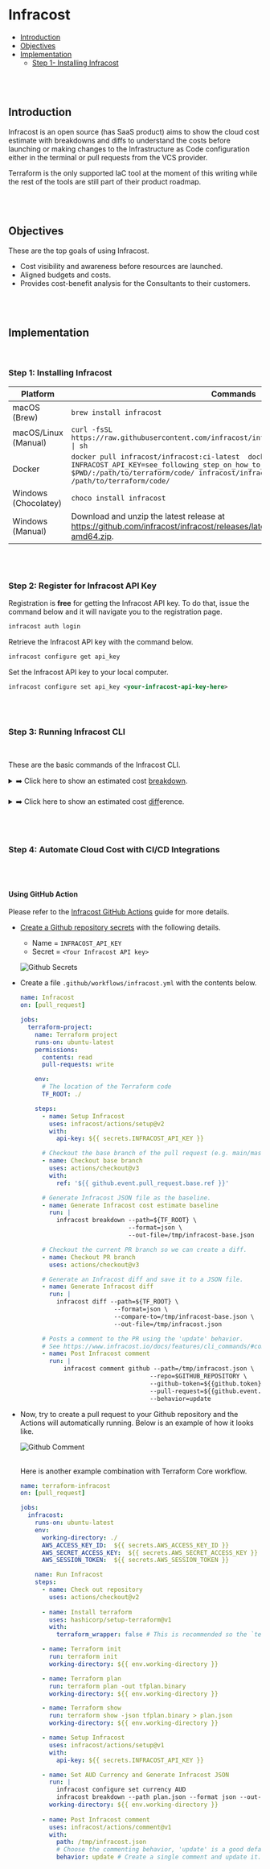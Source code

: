 # Infracost

- [Introduction](#introduction)
- [Objectives](#objectives)
- [Implementation](#implementation)
    - [Step 1- Installing Infracost](#step-1-installing-infracost)


<br><br>

## Introduction
Infracost is an open source (has SaaS product) aims to show the cloud cost estimate with breakdowns and diffs to understand the costs before launching or making changes to the Infrastructure as Code configuration either in the terminal or pull requests from the VCS provider.

Terraform is the only supported IaC tool at the moment of this writing while the rest of the tools are still part of their product roadmap.




<br><br>
## Objectives
These are the top goals of using Infracost.

* Cost visibility and awareness before resources are launched.
* Aligned budgets and costs.
* Provides cost-benefit analysis for the Consultants to their customers.

<br>
<br>

## Implementation

<br>

### Step 1: Installing Infracost

| **Platform**         | Commands                                                                                                                                                                                                                                        |
|----------------------|-------------------------------------------------------------------------------------------------------------------------------------------------------------------------------------------------------------------------------------------------|
| macOS (Brew)         | ```brew install infracost```                                                                                                                                                                                                               |
| macOS/Linux (Manual) | ```curl -fsSL https://raw.githubusercontent.com/infracost/infracost/master/scripts/install.sh \| sh```                                                                                                                                     |
| Docker               | ```docker pull infracost/infracost:ci-latest  docker run --rm \ -e INFRACOST_API_KEY=see_following_step_on_how_to_get_this \ -v $PWD/:/path/to/terraform/code/ infracost/infracost:ci-latest breakdown --path /path/to/terraform/code/ ``` |
| Windows (Chocolatey) | ```choco install infracost ```                                                                                                                                                                                                             |
| Windows (Manual)     | Download and unzip the latest release at https://github.com/infracost/infracost/releases/latest/download/infracost-windows-amd64.zip.                                                                                                           |


<br><br>
### Step 2: Register for Infracost API Key

Registration is **free** for getting the Infracost API key. To do that, issue the command below and it will navigate you to the registration page.

```bash
infracost auth login
```

Retrieve the Infracost API key with the command below.

```bash
infracost configure get api_key
```

Set the Infracost API key to your local computer.

```xml
infracost configure set api_key <your-infracost-api-key-here>
```

<br><br>
### Step 3: Running Infracost CLI
<br>

These are the basic commands of the Infracost CLI.


<details><summary>➡️ Click here to show an estimated cost <u>breakdown</u>.</summary>
<p>

The example below will be showing a breakdown of the cost for all the resources in the Terraform code.

```bash
cd /path/to/terraform-code-project

infracost breakdown --path .
```

Example output:

![Infracost CLI Output](images/infracost-cli1.png)


</p>
</details>

<br>
<details><summary>➡️ Click here to show an estimated cost <u>diff</u>erence.</summary>
<p>

The example below will be showing an estimated cost difference of before and after making changes on the resources in the Terraform code.

* Generate a JSON file as the baseline.
    ```bash
    cd /path/to/terraform-code-project
    infracost breakdown --path . --format json --out-file before.json
    ```
* Try to change any resources in Terraform code like AWS instance type.
* Generate a diff by comparing the latest code change with the previous one.
    ```bash
    infracost diff --path . --compare-to before.json
    ```

Example output:

![Infracost CLI Output](images/infracost-cli2.png)

</p>
</details>



<br><br>
### Step 4: Automate Cloud Cost with CI/CD Integrations


<br><br>
#### Using GitHub Action

Please refer to the [Infracost GitHub Actions](https://github.com/infracost/actions) guide for more details.


* [Create a Github repository secrets](https://docs.github.com/en/actions/security-guides/encrypted-secrets#creating-encrypted-secrets-for-a-repository) with the following details.
  * Name   = `INFRACOST_API_KEY`
  * Secret = `<Your Infracost API key>`

  ![Github Secrets](images/github.secrets.png)


* Create a file `.github/workflows/infracost.yml` with the contents below.
  ```yaml
  name: Infracost
  on: [pull_request]

  jobs:
    terraform-project:
      name: Terraform project
      runs-on: ubuntu-latest
      permissions:
        contents: read
        pull-requests: write

      env:
        # The location of the Terraform code
        TF_ROOT: ./

      steps:
        - name: Setup Infracost
          uses: infracost/actions/setup@v2
          with:
            api-key: ${{ secrets.INFRACOST_API_KEY }}

        # Checkout the base branch of the pull request (e.g. main/master).
        - name: Checkout base branch
          uses: actions/checkout@v3
          with:
            ref: '${{ github.event.pull_request.base.ref }}'

        # Generate Infracost JSON file as the baseline.
        - name: Generate Infracost cost estimate baseline
          run: |
            infracost breakdown --path=${TF_ROOT} \
                                --format=json \
                                --out-file=/tmp/infracost-base.json

        # Checkout the current PR branch so we can create a diff.
        - name: Checkout PR branch
          uses: actions/checkout@v3

        # Generate an Infracost diff and save it to a JSON file.
        - name: Generate Infracost diff
          run: |
            infracost diff --path=${TF_ROOT} \
                            --format=json \
                            --compare-to=/tmp/infracost-base.json \
                            --out-file=/tmp/infracost.json

        # Posts a comment to the PR using the 'update' behavior.
        # See https://www.infracost.io/docs/features/cli_commands/#comment-on-pull-requests for other options.
        - name: Post Infracost comment
          run: |
              infracost comment github --path=/tmp/infracost.json \
                                      --repo=$GITHUB_REPOSITORY \
                                      --github-token=${{github.token}} \
                                      --pull-request=${{github.event.pull_request.number}} \
                                      --behavior=update

  ```
* Now, try to create a pull request to your Github repository and the Actions will automatically running. Below is an example of how it looks like.

  ![Github Comment](images/github.comment.png)

  <br>
  Here is another example combination with Terraform Core workflow.

  ```yml
  name: terraform-infracost
  on: [pull_request]

  jobs:
    infracost:
      runs-on: ubuntu-latest
      env:
        working-directory: ./
        AWS_ACCESS_KEY_ID:  ${{ secrets.AWS_ACCESS_KEY_ID }}
        AWS_SECRET_ACCESS_KEY:  ${{ secrets.AWS_SECRET_ACCESS_KEY }}  
        AWS_SESSION_TOKEN:  ${{ secrets.AWS_SESSION_TOKEN }}

      name: Run Infracost
      steps:
        - name: Check out repository
          uses: actions/checkout@v2
          
        - name: Install terraform
          uses: hashicorp/setup-terraform@v1
          with:
            terraform_wrapper: false # This is recommended so the `terraform show` command outputs valid JSON

        - name: Terraform init
          run: terraform init
          working-directory: ${{ env.working-directory }}

        - name: Terraform plan
          run: terraform plan -out tfplan.binary
          working-directory: ${{ env.working-directory }}

        - name: Terraform show
          run: terraform show -json tfplan.binary > plan.json
          working-directory: ${{ env.working-directory }}

        - name: Setup Infracost
          uses: infracost/actions/setup@v1
          with:
            api-key: ${{ secrets.INFRACOST_API_KEY }}

        - name: Set AUD Currency and Generate Infracost JSON
          run: |
            infracost configure set currency AUD
            infracost breakdown --path plan.json --format json --out-file /tmp/infracost.json
          working-directory: ${{ env.working-directory }}
          
        - name: Post Infracost comment
          uses: infracost/actions/comment@v1
          with:
            path: /tmp/infracost.json
            # Choose the commenting behavior, 'update' is a good default:
            behavior: update # Create a single comment and update it. The "quietest" 
  ```
